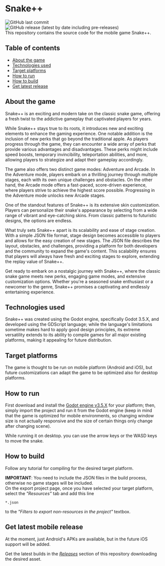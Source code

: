 # Snake++  
![GitHub last commit](https://img.shields.io/github/last-commit/Tale152/snake-plus-plus-godot)
![GitHub release (latest by date including pre-releases)](https://img.shields.io/github/v/release/Tale152/snake-plus-plus-godot?include_prereleases)  
This repository contains the source code for the mobile game Snake++.

## Table of contents
- [About the game](#about-the-game)
- [Technologies used](#technologies-used)
- [Target platforms](#target-platforms)
- [How to run](#how-to-run)
- [How to build](#how-to-build)
- [Get latest release](#get-latest-release)

## About the game

Snake++ is an exciting and modern take on the classic snake game, offering a fresh twist to the addictive gameplay that captivated players for years.

While Snake++ stays true to its roots, it introduces new and exciting elements to enhance the gaming experience. One notable addition is the inclusion of new perks that go beyond the traditional apple. As players progress through the game, they can encounter a wide array of perks that provide various advantages and disadvantages. These perks might include speed boosts, temporary invincibility, teleportation abilities, and more, allowing players to strategize and adapt their gameplay accordingly.

The game also offers two distinct game modes: Adventure and Arcade. In the Adventure mode, players embark on a thrilling journey through multiple stages, each with its own unique challenges and obstacles. On the other hand, the Arcade mode offers a fast-paced, score-driven experience, where players strive to achieve the highest score possible. Progressing in the Adventure mode unlocks new Arcade stages.

One of the standout features of Snake++ is its extensive skin customization. Players can personalize their snake's appearance by selecting from a wide range of vibrant and eye-catching skins. From classic patterns to futuristic designs, the options are endless.

What truly sets Snake++ apart is its scalability and ease of stage creation. With a simple JSON file format, stage design becomes accessible to players and allows for the easy creation of new stages. The JSON file describes the layout, obstacles, and challenges, providing a platform for both developers and the community to expand the game's content. This scalability ensures that players will always have fresh and exciting stages to explore, extending the replay value of Snake++.

Get ready to embark on a nostalgic journey with Snake++, where the classic snake game meets new perks, engaging game modes, and extensive customization options. Whether you're a seasoned snake enthusiast or a newcomer to the genre, Snake++ promises a captivating and endlessly entertaining experience.

## Technologies used
Snake++ was created using the Godot engine, specifically Godot 3.5.X, and developed using the GDScript language; while the language's limitations sometime makes hard to apply good design principles, its extreme versatility extends to its ability to compile games for all major existing platforms, making it appealing for future distribution.

## Target platforms
The game is thought to be run on mobile platform (Android and iOS), but future customizations can adapt the game to be optimized also for desktop platforms.

## How to run
First download and install the [Godot engine v3.5.X](https://godotengine.org/download/3.x/windows/) for your platform; then, simply import the project and run it from the Godot engine (keep in mind that the game is optimized for mobile environments, so changing window size is not actually responsive and the size of certain things only change after changing scene).

While running it on desktop. you can use the arrow keys or the WASD keys to move the snake.

## How to build
Follow any tutorial for compiling for the desired target platform.  

**IMPORTANT**: You need to include the JSON files in the build process, otherwise no game stages will be included.  
On the export project page, once you have selected your target platform, select the *"Resources"* tab and add this line
```
*.json
```
to the *"Filters to export non-resources in the project"* textbox.

## Get latest mobile release
At the moment, just Android's APKs are available, but in the future iOS support will be added.

Get the latest builds in the *[Releases](https://github.com/Tale152/snake-plus-plus-godot/releases)* section of this repository downloading the desired asset.